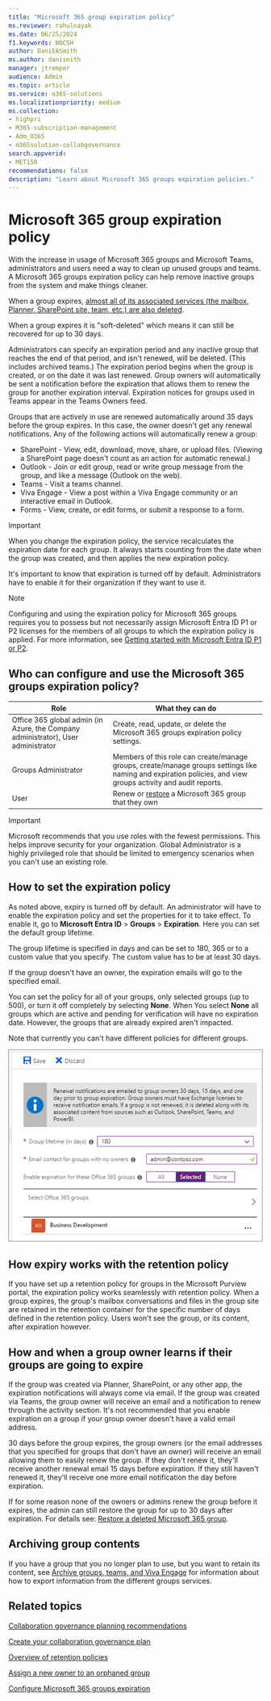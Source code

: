 ```yaml
---
title: "Microsoft 365 group expiration policy"
ms.reviewer: rahulnayak
ms.date: 06/25/2024
f1.keywords: NOCSH
author: DaniEASmith
ms.author: danismith
manager: jtremper
audience: Admin
ms.topic: article
ms.service: o365-solutions
ms.localizationpriority: medium
ms.collection: 
- highpri
- M365-subscription-management 
- Adm_O365
- m365solution-collabgovernance
search.appverid:
- MET150
recommendations: false
description: "Learn about Microsoft 365 groups expiration policies."
---
```


# Microsoft 365 group expiration policy

With the increase in usage of Microsoft 365 groups and Microsoft Teams, administrators and users need a way to clean up unused groups and teams. A Microsoft 365 groups expiration policy can help remove inactive groups from the system and make things cleaner.

When a group expires, [almost all of its associated services (the mailbox, Planner, SharePoint site, team, etc.) are also deleted](/microsoft-365/solutions/end-life-cycle-groups-teams-sites-viva-engage).

When a group expires it is "soft-deleted" which means it can still be recovered for up to 30 days.

Administrators can specify an expiration period and any inactive group that reaches the end of that period, and isn't renewed, will be deleted. (This includes archived teams.) The expiration period begins when the group is created, or on the date it was last renewed. Group owners will automatically be sent a notification before the expiration that allows them to renew the group for another expiration interval. Expiration notices for groups used in Teams appear in the Teams Owners feed.

Groups that are actively in use are renewed automatically around 35 days before the group expires. In this case, the owner doesn't get any renewal notifications. Any of the following actions will automatically renew a group:
- SharePoint - View, edit, download, move, share, or upload files. (Viewing a SharePoint page doesn't count as an action for automatic renewal.)
- Outlook - Join or edit group, read or write group message from the group, and like a message (Outlook on the web).
- Teams - Visit a teams channel.
- Viva Engage - View a post within a Viva Engage community or an interactive email in Outlook.
- Forms - View, create, or edit forms, or submit a response to a form. 

> [!IMPORTANT]
> When you change the expiration policy, the service recalculates the expiration date for each group. It always starts counting from the date when the group was created, and then applies the new expiration policy.

It's important to know that expiration is turned off by default. Administrators have to enable it for their organization if they want to use it.

> [!NOTE]
> Configuring and using the expiration policy for Microsoft 365 groups requires you to possess but not necessarily assign Microsoft Entra ID P1 or P2 licenses for the members of all groups to which the expiration policy is applied. For more information, see [Getting started with Microsoft Entra ID P1 or P2](/azure/active-directory/active-directory-get-started-premium).

## Who can configure and use the Microsoft 365 groups expiration policy?

|Role|What they can do|
|---------|---------|
|Office 365 global admin (in Azure, the Company administrator), User administrator|Create, read, update, or delete the Microsoft 365 groups expiration policy settings.|
|Groups Administrator|Members of this role can create/manage groups, create/manage groups settings like naming and expiration policies, and view groups activity and audit reports.|
|User|Renew or [restore](/azure/active-directory/users-groups-roles/groups-restore-deleted) a Microsoft 365 group that they own|

> [!IMPORTANT]
> Microsoft recommends that you use roles with the fewest permissions. This helps improve security for your organization. Global Administrator is a highly privileged role that should be limited to emergency scenarios when you can't use an existing role.

## How to set the expiration policy

As noted above, expiry is turned off by default. An administrator will have to enable the expiration policy and set the properties for it to take effect. To enable it, go to **Microsoft Entra ID** > **Groups** > **Expiration**. Here you can set the default group lifetime.

The group lifetime is specified in days and can be set to 180, 365 or to a custom value that you specify. The custom value has to be at least 30 days.

If the group doesn't have an owner, the expiration emails will go to the specified email.

You can set the policy for all of your groups, only selected groups (up to 500), or turn it off completely by selecting **None**. When You select **None** all groups which are active and pending for verification will have no expiration date. However, the groups that are already expired aren't impacted.

Note that currently you can't have different policies for different groups.

![Screenshot of Groups expiration settings in Microsoft Entra ID.](../media/azure-groups-expiration-settings.png)

## How expiry works with the retention policy

If you have set up a retention policy for groups in the Microsoft Purview portal, the expiration policy works seamlessly with retention policy. When a group expires, the group's mailbox conversations and files in the group site are retained in the retention container for the specific number of days defined in the retention policy. Users won't see the group, or its content, after expiration however.

## How and when a group owner learns if their groups are going to expire

If the group was created via Planner, SharePoint, or any other app, the expiration notifications will always come via email.
If the group was created via Teams, the group owner will receive an email and a notification to renew through the activity section. It's not recommended that you enable expiration on a group if your group owner doesn't have a valid email address.

30 days before the group expires, the group owners (or the email addresses that you specified for groups that don't have an owner) will receive an email allowing them to easily renew the group. If they don't renew it, they'll receive another renewal email 15 days before expiration. If they still haven't renewed it, they'll receive one more email notification the day before expiration.

If for some reason none of the owners or admins renew the group before it expires, the admin can still restore the group for up to 30 days after expiration. For details see: [Restore a deleted Microsoft 365 group](https://support.office.com/article/restore-a-deleted-office-365-group-b7c66b59-657a-4e1a-8aa0-8163b1f4eb54).

## Archiving group contents

If you have a group that you no longer plan to use, but you want to retain its content, see [Archive groups, teams, and Viva Engage](end-life-cycle-groups-teams-sites-viva-engage.md) for information about how to export information from the different groups services.

## Related topics

[Collaboration governance planning recommendations](collaboration-governance-overview.md#collaboration-governance-planning-recommendations)

[Create your collaboration governance plan](collaboration-governance-first.md)

[Overview of retention policies](https://support.office.com/article/5e377752-700d-4870-9b6d-12bfc12d2423)

[Assign a new owner to an orphaned group](https://support.office.com/article/86bb3db6-8857-45d1-95c8-f6d540e45732)

[Configure Microsoft 365 groups expiration](/azure/active-directory/active-directory-groups-lifecycle-azure-portal)
